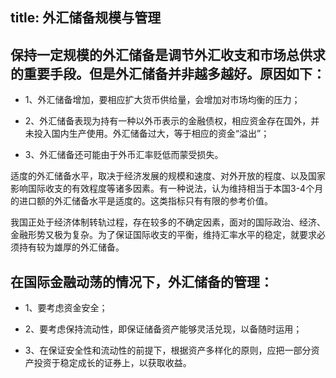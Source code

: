 title: 外汇储备规模与管理
------------------------------------
<!-- zh-CN:+ -->

## 保持一定规模的外汇储备是调节外汇收支和市场总供求的重要手段。但是外汇储备并非越多越好。原因如下：

* 1、外汇储备增加，要相应扩大货币供给量，会增加对市场均衡的压力；

* 2、外汇储备表现为持有一种以外币表示的金融债权，相应资金存在国外，并未投入国内生产使用。外汇储备过大，等于相应的资金“溢出”；

* 3、外汇储备还可能由于外币汇率贬低而蒙受损失。

适度的外汇储备水平，取决于经济发展的规模和速度、对外开放的程度、以及国家影响国际收支的有效程度等诸多因素。有一种说法，认为维持相当于本国3-4个月的进口额的外汇储备水平是适度的。这类指标只有有限的参考价值。

我国正处于经济体制转轨过程，存在较多的不确定因素，面对的国际政治、经济、金融形势又极为复杂。为了保证国际收支的平衡，维持汇率水平的稳定，就要求必须持有较为雄厚的外汇储备。

## 在国际金融动荡的情况下，外汇储备的管理：

* 1、要考虑资金安全；

* 2、要考虑保持流动性，即保证储备资产能够灵活兑现，以备随时运用；

* 3、在保证安全性和流动性的前提下，根据资产多样化的原则，应把一部分资产投资于稳定成长的证券上，以获取收益。

<!-- zh-CN:- -->